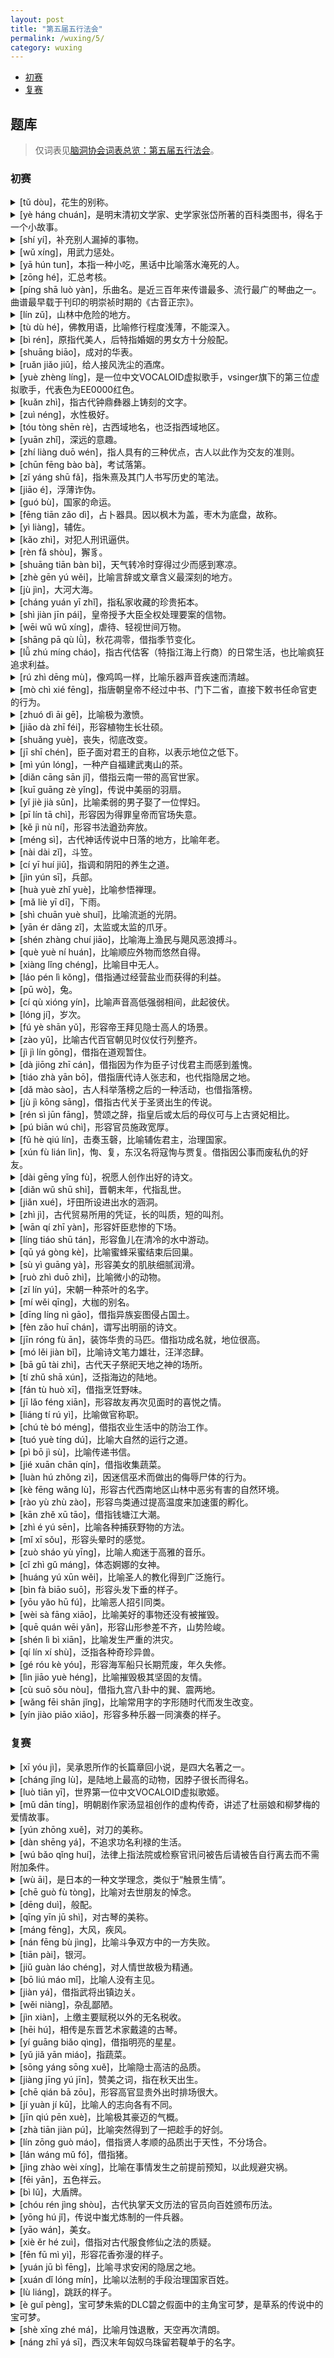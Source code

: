 ```yaml
---
layout: post
title: "第五届五行法会"
permalink: /wuxing/5/
category: wuxing
---
```


- [初赛](#初赛)
- [复赛](#复赛)

## 题库

> 仅词表见[脑洞协会词表总览：第五届五行法会](https://naodongdahui.github.io/zonglan/#五行5)。

### 初赛

<details>
  <summary>[tǔ dòu]，花生的别称。</summary>
  <strong>土豆</strong>，由 水滒 出题（难度 1 ）
</details>
<details>
  <summary>[yè háng chuán]，是明末清初文学家、史学家张岱所著的百科类图书，得名于一个小故事。</summary>
  <strong>夜航船</strong>，由 水滒 出题（难度 1.5 ）
</details>
<details>
  <summary>[shí yí]，补充别人漏掉的事物。</summary>
  <strong>拾遗</strong>，由 水滒 出题（难度 1.5 ）
</details>
<details>
  <summary>[wǔ xíng]，用武力惩处。</summary>
  <strong>武刑</strong>，由 水滒 出题（难度 1.6 ）
</details>
<details>
  <summary>[yā hún tun]，本指一种小吃，黑话中比喻落水淹死的人。</summary>
  <strong>鸭馄饨</strong>，由 水滒 出题（难度 1.8 ）
</details>
<details>
  <summary>[zōng hé]，汇总考核。</summary>
  <strong>综核</strong>，由 水滒 出题（难度 1.9 ）
</details>
<details>
  <summary>[píng shā luò yàn]，乐曲名。是近三百年来传谱最多、流行最广的琴曲之一。曲谱最早载于刊印的明崇祯时期的《古音正宗》。</summary>
  <strong>平沙落雁</strong>，由 水滒 出题（难度 2 ）
</details>
<details>
  <summary>[lín zǔ]，山林中危险的地方。</summary>
  <strong>林阻</strong>，由 水滒 出题（难度 2 ）
</details>
<details>
  <summary>[tù dù hé]，佛教用语，比喻修行程度浅薄，不能深入。</summary>
  <strong>兔渡河</strong>，由 水滒 出题（难度 2 ）
</details>
<details>
  <summary>[bì rén]，原指代美人，后特指婚姻的男女方十分般配。</summary>
  <strong>璧人</strong>，由 水滒 出题（难度 2 ）
</details>
<details>
  <summary>[shuāng biāo]，成对的华表。</summary>
  <strong>双标</strong>，由 水滒 出题（难度 2.1 ）
</details>
<details>
  <summary>[ruǎn jiǎo jiǔ]，给人接风洗尘的酒席。</summary>
  <strong>软脚酒</strong>，由 水滒 出题（难度 2.2 ）
</details>
<details>
  <summary>[yuè zhèng líng]，是一位中文VOCALOID虚拟歌手，vsinger旗下的第三位虚拟歌手，代表色为EE0000红色。</summary>
  <strong>乐正绫</strong>，由 水滒 出题（难度 2.4 ）
</details>
<details>
  <summary>[kuǎn zhì]，指古代钟鼎彝器上铸刻的文字。</summary>
  <strong>款识</strong>，由 水滒 出题（难度 2.8 ）
</details>
<details>
  <summary>[zuì néng]，水性极好。</summary>
  <strong>最能</strong>，由 水滒 出题（难度 2.8 ）
</details>
<details>
  <summary>[tóu tòng shēn rè]，古西域地名，也泛指西域地区。</summary>
  <strong>头痛身热</strong>，由 水滒 出题（难度 2.8 ）；例句：张孝祥 《念奴娇·张仲钦提刑行边》：“梯航入贡，路经头痛身热。”汉时西域有大头痛、小头痛之山，赤土、身热之阪。见《汉书·西域传上·罽宾国》。
</details>
<details>
  <summary>[yuān zhǐ]，深远的意趣。</summary>
  <strong>渊旨</strong>，由 水滒 出题（难度 2.9 ）
</details>
<details>
  <summary>[zhí liàng duō wén]，指人具有的三种优点，古人以此作为交友的准则。</summary>
  <strong>直谅多闻</strong>，由 水滒 出题（难度 3 ）
</details>
<details>
  <summary>[chūn fēng bào bà]，考试落第。</summary>
  <strong>春风报罢</strong>，由 水滒 出题（难度 3 ）
</details>
<details>
  <summary>[zǐ yánɡ shū fǎ]，指朱熹及其门人书写历史的笔法。</summary>
  <strong>紫阳书法</strong>，由 水滒 出题（难度 3 ）
</details>
<details>
  <summary>[jiāo é]，浮薄诈伪。</summary>
  <strong>浇讹</strong>，由 水滒 出题（难度 3 ）
</details>
<details>
  <summary>[guó bù]，国家的命运。</summary>
  <strong>国步</strong>，由 水滒 出题（难度 3.1 ）
</details>
<details>
  <summary>[fēng tiān zǎo dì]，占卜器具。因以枫木为盖，枣木为底盘，故称。</summary>
  <strong>枫天枣地</strong>，由 水滒 出题（难度 3.2 ）
</details>
<details>
  <summary>[yì liàng]，辅佐。</summary>
  <strong>翼亮</strong>，由 水滒 出题（难度 3.4 ）
</details>
<details>
  <summary>[kǎo zhì]，对犯人刑讯逼供。</summary>
  <strong>拷治</strong>，由 水滒 出题（难度 3.5 ）
</details>
<details>
  <summary>[rèn fǎ shòu]，獬豸。</summary>
  <strong>任法兽</strong>，由 水滒 出题（难度 3.5 ）
</details>
<details>
  <summary>[shuāng tiān bàn bì]，天气转冷时穿得过少而感到寒凉。</summary>
  <strong>霜添半臂</strong>，由 水滒 出题（难度 3.5 ）；例句：明·谢士元《小孤山阻风雪》：“山耸两肩愁栗冽，霜添半臂讶中单。”
</details>
<details>
  <summary>[zhè gēn yú wěi]，比喻言辞或文章含义最深刻的地方。</summary>
  <strong>蔗根鱼尾</strong>，由 水滒 出题（难度 3.6 ）；例句：黄景仁《左二过饮赠诗一章》：“食蔗先食根，食鱼先食尾。博趣贵引伸，趣得胡不喜。”
</details>
<details>
  <summary>[jù jìn]，大河大海。</summary>
  <strong>巨浸</strong>，由 水滒 出题（难度 3.6 ）
</details>
<details>
  <summary>[cháng yuán yī zhǐ]，指私家收藏的珍贵拓本。</summary>
  <strong>长垣一纸</strong>，由 水滒 出题（难度 3.8 ）；例句：清·张岳崧《汉延熹华山碑拓本次朱竹君先生韵为梁茝林中丞题》：“长垣一纸入王邸，如鼎峙足传无讹。”
</details>
<details>
  <summary>[shì jiàn jīn pái]，皇帝授予大臣全权处理要案的信物。</summary>
  <strong>势剑金牌</strong>，由 水滒 出题（难度 3.9 ）
</details>
<details>
  <summary>[wēi wǔ wǔ xíng]，虐待、轻视世间万物。</summary>
  <strong>威侮五行</strong>，由 水滒 出题（难度 4 ）；例句：《书·甘誓》：“有扈氏威侮五行，怠弃三正。”
</details>
<details>
  <summary>[shāng pā qù lǜ]，秋花凋零，借指季节变化。</summary>
  <strong>商葩去绿</strong>，由 水滒 出题（难度 4 ）；例句：孟郊《秋怀·其四》：“商葩将去（一作老）绿，缭绕争馀辉。”
</details>
<details>
  <summary>[lǚ zhú míng cháo]，指古代估客（特指江海上行商）的日常生活，也比喻疯狂追求利益。</summary>
  <strong>屡逐鸣潮</strong>，由 水滒 出题（难度 4 ）；例句：陈叔宝《估客乐》：“恒随鹢首舫，屡逐鸡鸣潮。”
</details>
<details>
  <summary>[rú zhì dēng mù]，像鸡鸣一样，比喻乐器声音疾速而清越。</summary>
  <strong>如雉登木</strong>，由 水滒 出题（难度 4.1 ）；例句：《管子·地员》：“凡听角如雉登木以鸣，音疾以清。”
</details>
<details>
  <summary>[mò chì xié fēng]，指唐朝皇帝不经过中书、门下二省，直接下敕书任命官吏的行为。</summary>
  <strong>墨敕斜封</strong>，由 水滒 出题（难度 4.1 ）
</details>
<details>
  <summary>[zhuó dì āi gē]，比喻极为激愤。</summary>
  <strong>斫地哀歌</strong>，由 水滒 出题（难度 4.2 ）；例句：杜甫《短歌行赠王郎司直》：“王郎酒酣拔剑斫地歌莫哀，我能拔尔抑塞磊落之奇才。”
</details>
<details>
  <summary>[jiāo dà zhī féi]，形容植物生长壮硕。</summary>
  <strong>蕉大栀肥</strong>，由 水滒 出题（难度 4.3 ）；例句：韩愈《山石》：“升堂坐阶新雨足，芭蕉叶大栀子肥。”
</details>
<details>
  <summary>[shuǎng yuè]，丧失，彻底改变。</summary>
  <strong>爽越</strong>，由 水滒 出题（难度 4.4 ）
</details>
<details>
  <summary>[jī shī chén]，臣子面对君王的自称，以表示地位之低下。</summary>
  <strong>虮虱臣</strong>，由 水滒 出题（难度 4.6 ）
</details>
<details>
  <summary>[mì yún lóng]，一种产自福建武夷山的茶。</summary>
  <strong>密云龙</strong>，由 水滒 出题（难度 4.6 ）
</details>
<details>
  <summary>[diǎn cāng sān jǐ]，借指云南一带的高官世家。</summary>
  <strong>点苍三戟</strong>，由 水滒 出题（难度 4.7 ）；例句：李慈铭《张中允端卿备兵陕安索诗为别》：“共道点苍三戟贵，棠花卿月照征輶。”
</details>
<details>
  <summary>[kuī guāng zè yǐng]，传说中美丽的羽扇。</summary>
  <strong>亏光仄影</strong>，由 水滒 出题（难度 4.8 ）；例句：王嘉《拾遗记·周》：“﹝周昭王﹞二十四年，涂修国献青凤、丹鹊，各一雌一雄。孟夏之时，凤、鹊皆脱易毛羽。聚鹊翅以为扇……扇一名‘游飘’，二名‘条翮’，三名‘亏光’，四名‘仄影’。”
</details>
<details>
  <summary>[yǐ jiè jià sǔn]，比喻柔弱的男子娶了一位悍妇。</summary>
  <strong>以芥嫁笋</strong>，由 水滒 出题（难度 4.8 ）；例句：张潮《幽梦影》：“至若以芥嫁笋，笋如有知，必受河东狮子之累矣。”
</details>
<details>
  <summary>[pī lín tā chì]，形容因为得罪皇帝而官场失意。</summary>
  <strong>批鳞塌翅</strong>，由 水滒 出题（难度 4.9 ）；例句：李梦阳《送张生还金齿二首·其二》：“批鳞书几上，塌翅首频回。”
</details>
<details>
  <summary>[kě jì nù ní]，形容书法遒劲奔放。</summary>
  <strong>渴骥怒猊</strong>，由 水滒 出题（难度 4.9 ）
</details>
<details>
  <summary>[méng sì]，古代神话传说中日落的地方，比喻年老。</summary>
  <strong>蒙汜</strong>，由 水滒 出题（难度 5 ）
</details>
<details>
  <summary>[nài dài zǐ]，斗笠。</summary>
  <strong>褦襶子</strong>，由 水滒 出题（难度 5 ）
</details>
<details>
  <summary>[cí yī huí jiǔ]，指调和阴阳的养生之道。</summary>
  <strong>雌一回九</strong>，由 水滒 出题（难度 5 ）；例句：元稹《和乐天赠吴丹》：“雌一守命门，回九填血脑。”
</details>
<details>
  <summary>[jìn yún sī]，兵部。</summary>
  <strong>缙云司</strong>，由 水滒 出题（难度 5 ）
</details>
<details>
  <summary>[huà yuè zhǐ yuè]，比喻参悟禅理。</summary>
  <strong>话月指月</strong>，由 水滒 出题（难度 5 ）；例句：南宋·释印肃《示弟子彭资深心斋居士》：“灵山话月，曹溪指月，禅可禅而成大过。”
</details>
<details>
  <summary>[mǎ liè yī dī]，下雨。</summary>
  <strong>马鬣一滴</strong>，由 水滒 出题（难度 5 ）
</details>
<details>
  <summary>[shì chuān yuè shuǐ]，比喻流逝的光阴。</summary>
  <strong>逝川阅水</strong>，由 水滒 出题（难度 5.1 ）；例句：唐·权德舆《唐故右神策护军中尉右街功德使开府仪同三司守右武卫大将军知内侍省事上柱国乐安县开国公内侍省少监致仕赠扬州大都督府孙公神道碑铭》：“逝川阅水，截道惊飙。”
</details>
<details>
  <summary>[yān ér dāng zǐ]，太监或太监的爪牙。</summary>
  <strong>阉儿珰子</strong>，由 水滒 出题（难度 5.1 ）；例句：孔尚任《桃花扇·哄丁》：“阉儿珰子，阉儿珰子，那许你拜文宣。”
</details>
<details>
  <summary>[shén zhàng chuí jiāo]，比喻海上渔民与飓风恶浪搏斗。</summary>
  <strong>神杖椎蛟</strong>，由 水滒 出题（难度 5.2 ）；例句：孙元衡《飓风歌》：“天妃神杖椎老蛟，攘臂登樯叱魔祟。”
</details>
<details>
  <summary>[què yuè ní huán]，比喻顺应外物而悠然自得。</summary>
  <strong>雀跃鲵桓</strong>，由 水滒 出题（难度 5.2 ）；例句：苏轼《和〈归去来兮辞〉》：“守静极以自作，时爵（雀）跃而鲵桓。”
</details>
<details>
  <summary>[xiàng lǐng chéng]，比喻目中无人。</summary>
  <strong>项领成</strong>，由 水滒 出题（难度 5.2 ）
</details>
<details>
  <summary>[láo pén lì kǒng]，借指通过经营盐业而获得的利益。</summary>
  <strong>牢盆利孔</strong>，由 水滒 出题（难度 5.3 ）；例句：北宋·刘弇《莆田杂诗二十首·其十九》：“家塾儒风旧，牢盆利孔偏。”
</details>
<details>
  <summary>[pū wò]，兔。</summary>
  <strong>扑握</strong>，由 水滒 出题（难度 5.3 ）
</details>
<details>
  <summary>[cí qù xióng yín]，比喻声音高低强弱相间，此起彼伏。</summary>
  <strong>雌呿雄吟</strong>，由 水滒 出题（难度 5.3 ）
</details>
<details>
  <summary>[lóng jí]，岁次。</summary>
  <strong>龙集</strong>，由 水滒 出题（难度 5.3 ）
</details>
<details>
  <summary>[fú yè shān yǔ]，形容帝王拜见隐士高人的场景。</summary>
  <strong>伏谒苫宇</strong>，由 水滒 出题（难度 5.4 ）；例句：《太平广记》卷二九七引陆用《神告录·丹丘子》：“帝之来，虽将不利于丹丘，然而道德玄远，貌若冰壶，睹其仪而心骇神耸，至则伏谒于苫宇之下。”
</details>
<details>
  <summary>[zào yǔ]，比喻古代百官朝见时仪仗行列整齐。</summary>
  <strong>簉羽</strong>，由 水滒 出题（难度 5.5 ）
</details>
<details>
  <summary>[jì jì lín gōng]，借指在道观暂住。</summary>
  <strong>寄迹琳宫</strong>，由 水滒 出题（难度 5.5 ）；例句：宋末元初·方一夔《次韵陈道士和徐星韵见寄·其一》：“寄迹琳宫绛阙边，聚星家世楚先贤。”
</details>
<details>
  <summary>[dà jiōng zhī cán]，借指因为作为臣子讨伐君主而感到羞愧。</summary>
  <strong>大坰之惭</strong>，由 水滒 出题（难度 5.5 ）
</details>
<details>
  <summary>[tiáo zhà yān bō]，借指唐代诗人张志和，也代指隐居之地。</summary>
  <strong>苕霅烟波</strong>，由 水滒 出题（难度 5.5 ）；例句：明末清初·陈子升《陶钜标行人见讯却寄陶有旧欢故调之》：“会稽何处学逃名，苕霅烟波一叶轻。”
</details>
<details>
  <summary>[dǎ mào sào]，古人科举落榜之后的一种活动，也借指落榜。</summary>
  <strong>打毷氉</strong>，由 水滒 出题（难度 5.6 ）
</details>
<details>
  <summary>[jù jì kōng sāng]，借指古代关于圣贤出生的传说。</summary>
  <strong>巨迹空桑</strong>，由 水滒 出题（难度 5.6 ）；例句：《博物志》：“后稷生乎巨迹，伊尹生乎空桑。”
</details>
<details>
  <summary>[rén sì jūn fāng]，赞颂之辞，指皇后或太后的母仪可与上古贤妃相比。</summary>
  <strong>任姒均芳</strong>，由 水滒 出题（难度 5.7 ）；例句：唐《郊庙歌辞·仪坤庙乐章》：“月灵降德，坤元授光。娥英比秀，任姒均芳。”周文王母太任与周武王母太姒的合称。
</details>
<details>
  <summary>[pú biān wú chì]，形容官员施政宽厚。</summary>
  <strong>蒲鞭无抶</strong>，由 水滒 出题（难度 5.7 ）；例句：李白《赠清漳明府侄聿》：“蒲鞭挂檐枝，示耻无扑抶。”
</details>
<details>
  <summary>[fǔ hè qiú lín]，击奏玉磬，比喻辅佐君主，治理国家。</summary>
  <strong>拊和球琳</strong>，由 水滒 出题（难度 5.8 ）；例句：元稹《桐花》：“君若事宗庙，拊以和球琳。”注：写抚、璆也对。
</details>
<details>
  <summary>[xún fù lián lìn]，恂、复，东汉名将寇恂与贾复。借指因公事而废私仇的好友。</summary>
  <strong>恂复廉蔺</strong>，由 水滒 出题（难度 6 ）；例句：李梦阳《戏作放歌寄别吴子》：“恂复共斗非庸劣，廉蔺终投万古钦。”
</details>
<details>
  <summary>[dài gēng yǐng fù]，祝愿人创作出好的诗文。</summary>
  <strong>待赓郢赋</strong>，由 水滒 出题（难度 6 ）；例句：明·浦源《送人之荆门》：“此去郢中应有赋，千秋白雪待君赓。”
</details>
<details>
  <summary>[diǎn wǔ shū shì]，晋朝末年，代指乱世。</summary>
  <strong>典午叔世</strong>，由 水滒 出题（难度 6 ）；例句：元·陈孚《野庄公与孚论汉唐以来宰相有王佐气象得四人焉命孚为诗并呈商左山参政谢敬斋尚书》：“典午叔世失纲纽，紫髯老奴垂涎久。”
</details>
<details>
  <summary>[jiǎn xué]，圩田所设进出水的涵洞。</summary>
  <strong>瀽穴</strong>，由 水滒 出题（难度 6 ）
</details>
<details>
  <summary>[zhì jì]，古代贸易所用的凭证，长的叫质，短的叫剂。</summary>
  <strong>质剂</strong>，由 水滒 出题（难度 6 ）
</details>
<details>
  <summary>[wān qí zhī yàn]，形容奸臣悲惨的下场。</summary>
  <strong>剜脐脂焰</strong>，由 水滒 出题（难度 6.1 ）；例句：元稹《董逃行》：“董逃董逃董卓逃，揩铿戈甲声劳嘈。剜剜深脐脂焰焰，人皆数叹曰……”
</details>
<details>
  <summary>[líng tiáo shū tán]，形容鱼儿在清冷的水中游动。</summary>
  <strong>泠鲦疏潭</strong>，由 水滒 出题（难度 6.1 ）；例句：鲍照《代棹歌行》：“泠泠鲦疏潭，邕邕雁循渚。”
</details>
<details>
  <summary>[qū yá gòng kè]，比喻蜜蜂采蜜结束后回巢。</summary>
  <strong>趋衙供课</strong>，由 水滒 出题（难度 6.1 ）；例句：黄庭坚《演雅》：“老鸧衔石宿水饮，稚蜂趋衙供蜜课。”
</details>
<details>
  <summary>[sù yì guāng yà]，形容美女的肌肤细腻润滑。</summary>
  <strong>素臆光砑</strong>，由 水滒 出题（难度 6.2 ）；例句：元稹《闺晚》：“素臆光如砑，明瞳艳凝溢。”
</details>
<details>
  <summary>[ruò zhì duō zhì]，比喻微小的动物。</summary>
  <strong>弱质多踬</strong>，由 水滒 出题（难度 6.2 ）；例句：骆宾王《萤火赋》：“彼翾飞之弱质，尚矫翼而淩空。何微生之多踬，独宛颈以触笼。”
</details>
<details>
  <summary>[zǐ lín yú]，宋朝一种茶叶的名字。</summary>
  <strong>紫琳腴</strong>，由 水滒 出题（难度 6.3 ）
</details>
<details>
  <summary>[mí wěi qīng]，大枷的别名。</summary>
  <strong>弥尾青</strong>，由 水滒 出题（难度 6.3 ）
</details>
<details>
  <summary>[dīng líng nì gāo]，借指异族妄图侵占国土。</summary>
  <strong>丁零睨皋</strong>，由 水滒 出题（难度 6.5 ）；例句：章太炎《祭维新六贤文》：“犷犷丁零，睨我神皋。”
</details>
<details>
  <summary>[fèn zǎo huī chán]，谓写出明丽的诗文。</summary>
  <strong>奋藻辉躔</strong>，由 水滒 出题（难度 6.5 ）；例句：黄景仁《秋兴》诗：“昔人抗遐尚，奋藻辉星躔。”
</details>
<details>
  <summary>[jīn róng fù ān]，装饰华贵的马匹。借指功成名就，地位很高。</summary>
  <strong>金狨覆鞍</strong>，由 水滒 出题（难度 6.7 ）；例句：黄庭坚《从时中乞蒲团》：“君当自致青云上，快取金狨覆马鞍。”
</details>
<details>
  <summary>[mó lěi jiàn bǐ]，比喻诗文笔力雄壮，汪洋恣肆。</summary>
  <strong>劘垒健笔</strong>，由 水滒 出题（难度 7 ）；例句：元·宋褧《送太原房淳德赴上长芦校官廿四韵》：“君从河东来，劘垒肆健笔。”
</details>
<details>
  <summary>[bā gū tài zhì]，古代天子祭祀天地之神的场所。</summary>
  <strong>八觚泰畤</strong>，由 水滒 出题（难度 7.1 ）；例句：杨万里《和周元吉左司郊祀庆成韵》：“八觚泰畤六郊天，一柱明堂再飨先。”
</details>
<details>
  <summary>[tí zhǔ shā xún]，泛指海边的陆地。</summary>
  <strong>鳀渚鲨浔</strong>，由 水滒 出题（难度 7.2 ）；例句：张融《海赋》：“凉空澄远，增汉无阴，照天容于鳀渚，镜河色于鲨浔。”
</details>
<details>
  <summary>[fán tù huò xī]，借指烹饪野味。</summary>
  <strong>燔兔臛蠵</strong>，由 水滒 出题（难度 7.3 ）；例句：北宋·刘攽《次韵和韩持国雪二十韵》：“猎野甘燔兔，登川快臛蠵。”
</details>
<details>
  <summary>[jī lǎo féng xiān]，形容故友再次见面时的喜悦之情。</summary>
  <strong>积潦逢暹</strong>，由 水滒 出题（难度 7.3 ）；例句：黄景仁《八月十四日夜偕华峰放舟城东醉归歌此》：“俗物到眼复遭呕，欲出一语牙如钳。今朝忽得旧雨至，有似积潦逢阳暹。”
</details>
<details>
  <summary>[liáng tí rú yì]，比喻做官称职。</summary>
  <strong>梁鹈濡翼</strong>，由 水滒 出题（难度 7.4 ）；例句：《诗·候人》：“维鹈在梁，不濡其翼。”马祖常《饮酒》：“诗书百年泽，濡翼岂梁鹈。”郑玄：“鹈在梁，当濡其翼，而不濡者，非其常也。以喻小人在朝，亦非其常。”
</details>
<details>
  <summary>[chú tè bó méng]，借指农业生活中的防治工作。</summary>
  <strong>除螣搏虻</strong>，由 水滒 出题（难度 7.4 ）；例句：元末明初·王逢《奉寄赵伯器参政尹时中员外五十韵》：“爱稼须除螣，怜牛贵搏虻。”注：写蟘也对。
</details>
<details>
  <summary>[tuó yuè tíng dú]，比喻大自然的运行之道。</summary>
  <strong>橐籥亭毒</strong>，由 水滒 出题（难度 7.5 ）；例句：宋濂《秋夜与子充论文退而赋诗一首因简子充并寄胡教授仲申》：“精神所至万物慑，橐籥亭毒纵复横。”
</details>
<details>
  <summary>[pì bō jì sù]，比喻传递书信。</summary>
  <strong>潎波寄素</strong>，由 水滒 出题（难度 7.5 ）；例句：何景明《津市打鱼歌》：“呼童放鲤潎波去，寄我素书向郎处。”
</details>
<details>
  <summary>[jié xuān chān qín]，借指收集蔬菜。</summary>
  <strong>袺萱襜芹</strong>，由 水滒 出题（难度 7.6 ）；例句：南宋·洪咨夔《老圃赋》：“已而凌寒采薇，迎阳刈葵，袺萱堂背，襜芹涧湄。”
</details>
<details>
  <summary>[luàn hú zhǒng zì]，因迷信巫术而做出的侮辱尸体的行为。</summary>
  <strong>乱搰冢胔</strong>，由 水滒 出题（难度 7.7 ）；例句：文廷式《谈仙诗》：“巫风遂成俗，乱抇（搰）冢中骴（胔）。”
</details>
<details>
  <summary>[kè fēng wǎng lù]，形容古代西南地区山林中恶劣有害的自然环境。</summary>
  <strong>堁风菵露</strong>，由 水滒 出题（难度 7.9 ）；例句：杨慎《雨夕梦安公石张习之觉而有述因寄》：“堁风氛甚恶（其地不时暴风，如岭南之飓风，土人名曰崛堁，风赋云：堁扬尘也），菵露毒仍防。”
</details>
<details>
  <summary>[rào yù zhù zào]，形容鸟类通过提高温度来加速蛋的孵化。</summary>
  <strong>绕礜助燥</strong>，由 水滒 出题（难度 8 ）；例句：张华《博物志》：“鹳，水鸟也。伏卵时。卵冷则不沸，取礜石周绕卵，以助燥气，故方术家以鹳巢中礜石为真物也。”
</details>
<details>
  <summary>[kān zhě xū tāo]，借指钱塘江大潮。</summary>
  <strong>龛赭胥涛</strong>，由 水滒 出题（难度 8.3 ）；例句：元·郑元祐《至正十年正月一日，与龙门僧良琦、临海陈基联句，送匡庐道士于彦成归越，兼柬萧元泰、卢益修云》：“越台瞰蓬瀛，胥涛驾龛赭。”
</details>
<details>
  <summary>[zhì é yú sēn]，比喻各种捕获野物的方法。</summary>
  <strong>雉囮鱼椮</strong>，由 水滒 出题（难度 8.4 ）；例句：文廷式《十一月六日夜眠方熟忽闻门外喧哄惊起则巷中贮垃圾之木桶高七尺许烟焰喷出几及檐矣市人坌集扑而后熄屡陷奇险慨然有怀》：“射雉或用囮，求鱼已在椮。”
</details>
<details>
  <summary>[mǐ xī sǒu]，形容头晕时的感觉。</summary>
  <strong>米淅籔</strong>，由 水滒 出题（难度 8.5 ）；例句：赵翼《天妃宫》：“身危索缘橦，头晕米淅籔。”
</details>
<details>
  <summary>[zuò sháo yù yīng]，比喻人痴迷于高雅的音乐。</summary>
  <strong>葄韶饫韺</strong>，由 水滒 出题（难度 8.6 ）；例句：姚燮《陈处士诔》：“太和充抱，葄韶饫韺。”注：写“英”也对。
</details>
<details>
  <summary>[cǐ zhì gǔ máng]，体态婀娜的女神。</summary>
  <strong>此豸古娏</strong>，由 水滒 出题（难度 8.9 ）；例句：姚燮《山塘花神庙观祭代迎送神辞》：“驰百荡，魂惺忪。嗟此豸，洵古娏。”
</details>
<details>
  <summary>[huáng yú xūn wěi]，比喻圣人的教化得到广泛施行。</summary>
  <strong>黄虞薰颹</strong>，由 水滒 出题（难度 9 ）；例句：姚燮《寂夜二章·其二》：“参得蒙庄齐物论，和薰颹矣扇黄虞。”
</details>
<details>
  <summary>[bìn fà biāo suō]，形容头发下垂的样子。</summary>
  <strong>鬓发髟髿</strong>，由 水滒 出题（难度 9 ）；例句：文同《冤妇行》：“手指尽秃瘃，鬓发仍髟髿。”
</details>
<details>
  <summary>[yōu yǎo hū fú]，比喻恶人招引同类。</summary>
  <strong>呦鷕呼鵩</strong>，由 水滒 出题（难度 9.3 ）；例句：元稹《大觜乌》：“呦鷕呼群鵩，翩翻集怪鸱。”
</details>
<details>
  <summary>[wèi sà fāng xiāo]，比喻美好的事物还没有被摧毁。</summary>
  <strong>未摋芳虈</strong>，由 水滒 出题（难度 9.5 ）；例句：宋·朱翌《送吏部张尚书帅成都一百韵》：“唯堪贯薜荔，未肯摋芳虈。”
</details>
<details>
  <summary>[quē quán wēi yǎn]，形容山形参差不齐，山势险峻。</summary>
  <strong>缺齤危隒</strong>，由 水滒 出题（难度 9.7 ）；例句：黄浚《泰山纪游四首·其一》：“天门尚寥绝，缺齿齤危隒。”
</details>
<details>
  <summary>[shén lì bì xiān]，比喻发生严重的洪灾。</summary>
  <strong>神蜧诐憸</strong>，由 水滒 出题（难度 10.1 ）；例句：清·王又旦《河决》：“乃使神蜧肆诐憸，招屏翳遂遣飞廉。”
</details>
<details>
  <summary>[qí lín xí shù]，泛指各种奇珍异兽。</summary>
  <strong>麒麟驨虪</strong>，由 水滒 出题（难度 10.7 ）；例句：明·卢柟《放招赋》：“麒麟驨虪，伏圜栅且。”
</details>
<details>
  <summary>[gé róu kè yóu]，形容海军船只长期荒废，年久失修。</summary>
  <strong>蛤糅艐庮</strong>，由 水滒 出题（难度 10.9 ）；例句：《章太炎年谱长编·卷五》：“百舻湫久，苔蛤胶糅，艐沙则庮。”
</details>
<details>
  <summary>[lìn jiāo yuè héng]，比喻摧毁极其坚固的友情。</summary>
  <strong>甐胶抈衡</strong>，由 水滒 出题（难度 11 ）；例句：清·王昙《绣野园秋日联句二百韵》：“胶坚岂易甐，衡固抑难抈。”
</details>
<details>
  <summary>[cù suō sǒu nòu]，借指九宫八卦中的巽、震两地。</summary>
  <strong>蹴缩櫢檽</strong>，由 水滒 出题（难度 11.2 ）；例句：黄香《九宫赋》：“即蹴缩以櫢檽，坎烻援以渞炀。”
</details>
<details>
  <summary>[wǎng fēi shān jǐng]，比喻常用字的字形随时代而发生改变。</summary>
  <strong>网非彡景</strong>，由 水滒 出题（难度 13 ）；例句：洪亮吉《开成石经联句》：“有口初嫌士，三田竟易晶。网非秦忌改，彡景葛书并。”注：这四句分别指：𡭊（对）左下本从口，汉文帝改为對；曡（叠）字本从三日，王莽改为从三田；秦朝用上网下非的罪（原意是渔网）字替代辠字；影本作景，葛洪《字苑》始加彡。
</details>
<details>
  <summary>[yín jiào piāo xiāo]，形容多种乐器一同演奏的样子。</summary>
  <strong>沂嘂剽毊</strong>，由 水滒 出题（难度 14.4 ）；例句：宋濂《东湖先生方君招魂辞》：“沂嘂剽毊，发繁声些。”
</details>

### 复赛

<details>
  <summary>[xī yóu jì]，吴承恩所作的长篇章回小说，是四大名著之一。</summary>
  <strong>西游记</strong>，由 水滒 出题（难度 1.06 ）
</details>
<details>
  <summary>[cháng jǐng lù]，是陆地上最高的动物，因脖子很长而得名。</summary>
  <strong>长颈鹿</strong>，由 水滒 出题（难度 1.35 ）
</details>
<details>
  <summary>[luò tiān yī]，世界第一位中文VOCALOID虚拟歌姬。</summary>
  <strong>洛天依</strong>，由 水滒 出题（难度 1.62 ）
</details>
<details>
  <summary>[mǔ dān tíng]，明朝剧作家汤显祖创作的虚构传奇，讲述了杜丽娘和柳梦梅的爱情故事。</summary>
  <strong>牡丹亭</strong>，由 水滒 出题（难度 1.7 ）
</details>
<details>
  <summary>[yún zhōng xuě]，对刀的美称。</summary>
  <strong>云中雪</strong>，由 水滒 出题（难度 1.82 ）
</details>
<details>
  <summary>[dàn shēng yá]，不追求功名利禄的生活。</summary>
  <strong>淡生涯</strong>，由 水滒 出题（难度 2 ）
</details>
<details>
  <summary>[wú bǎo qǐng huí]，法律上指法院或检察官讯问被告后请被告自行离去而不需附加条件。</summary>
  <strong>无保请回</strong>，由 水滒 出题（难度 2.13 ）
</details>
<details>
  <summary>[wù āi]，是日本的一种文学理念，类似于“触景生情”。</summary>
  <strong>物哀</strong>，由 水滒 出题（难度 2.53 ）
</details>
<details>
  <summary>[chē guò fù tòng]，比喻对去世朋友的悼念。</summary>
  <strong>车过腹痛</strong>，由 水滒 出题（难度 2.6 ）
</details>
<details>
  <summary>[dēng duì]，般配。</summary>
  <strong>登对</strong>，由 水滒 出题（难度 2.84 ）
</details>
<details>
  <summary>[qīng yīn jū shì]，对古琴的美称。</summary>
  <strong>清音居士</strong>，由 水滒 出题（难度 2.88 ）
</details>
<details>
  <summary>[máng fēng]，大风，疾风。</summary>
  <strong>盲风</strong>，由 水滒 出题（难度 3.9 ）
</details>
<details>
  <summary>[nán fēng bù jìng]，比喻斗争双方中的一方失败。</summary>
  <strong>南风不竞</strong>，由 水滒 出题（难度 4.11 ）
</details>
<details>
  <summary>[tiān pài]，银河。</summary>
  <strong>天派</strong>，由 水滒 出题（难度 4.16 ）；例句：张耒《出长夏门》：“清伊泻其间，银汉曳天派。”
</details>
<details>
  <summary>[jiǔ guàn láo chéng]，对人情世故极为精通。</summary>
  <strong>久惯牢成</strong>，由 水滒 出题（难度 4.27 ）
</details>
<details>
  <summary>[bō liú máo mǐ]，比喻人没有主见。</summary>
  <strong>波流茅靡</strong>，由 水滒 出题（难度 4.27 ）
</details>
<details>
  <summary>[jiàn yá]，借指武将出镇边关。</summary>
  <strong>建牙</strong>，由 水滒 出题（难度 4.38 ）
</details>
<details>
  <summary>[wěi niàng]，杂乱鄙陋。</summary>
  <strong>猥酿</strong>，由 水滒 出题（难度 4.4 ）
</details>
<details>
  <summary>[jìn xiàn]，上缴主要赋税以外的无名税收。</summary>
  <strong>进羡</strong>，由 水滒 出题（难度 4.5 ）
</details>
<details>
  <summary>[hēi hú]，相传是东晋艺术家戴逵的古琴。</summary>
  <strong>黑鹄</strong>，由 水滒 出题（难度 4.6 ）
</details>
<details>
  <summary>[yí guāng biǎo qìng]，借指明亮的星星。</summary>
  <strong>遗光表庆</strong>，由 水滒 出题（难度 4.6 ）；例句：唐·郤昂《老人星赋》：“且遗光以表庆，亦应祉而纯锡。”
</details>
<details>
  <summary>[yǔ jiǎ yān miáo]，指蔬菜。</summary>
  <strong>雨甲烟苗</strong>，由 水滒 出题（难度 4.6 ）；例句：黄庭坚《陈说道约日送菜把》：“南山畴昔从诸父，雨甲烟苗手自锄。”
</details>
<details>
  <summary>[sōng yáng sōng xuě]，比喻隐士高洁的品质。</summary>
  <strong>嵩阳松雪</strong>，由 水滒 出题（难度 4.67 ）；例句：李商隐《七月二十九日崇让宅宴作》：“岂到白头长只尔，嵩阳松雪有心期。”
</details>
<details>
  <summary>[jiàng jīng yú jīn]，赞美之词，指在秋天出生。</summary>
  <strong>降精于金</strong>，由 水滒 出题（难度 4.71 ）；例句：杜甫《雕赋》：“夫其降精于金，立骨如铁。目通于脑，筋入于节。”
</details>
<details>
  <summary>[chē qián bā zōu]，形容高官显贵外出时排场很大。</summary>
  <strong>车前八驺</strong>，由 水滒 出题（难度 4.74 ）
</details>
<details>
  <summary>[jí yuàn jí kū]，比喻人的志向各有不同。</summary>
  <strong>集苑集枯</strong>，由 水滒 出题（难度 4.77 ）
</details>
<details>
  <summary>[jīn qiú pēn xuè]，比喻极其豪迈的气概。</summary>
  <strong>金裘喷血</strong>，由 水滒 出题（难度 4.84 ）；例句：谭嗣同《似曾诗·其二》：“金裘喷血和天斗，云竹闻歌匝地哀。”
</details>
<details>
  <summary>[zhà tiān jiàn pú]，比喻突然得到了一把趁手的好剑。</summary>
  <strong>乍添健仆</strong>，由 水滒 出题（难度 4.93 ）；例句：司空图《退栖》：“得剑乍如添健仆，亡书久似忆良朋。”
</details>
<details>
  <summary>[lín zōng guò máo]，借指贤人孝顺的品质出于天性，不分场合。</summary>
  <strong>林宗过茅</strong>，由 水滒 出题（难度 5.05 ）
</details>
<details>
  <summary>[lán wáng mǔ fó]，借指猪。</summary>
  <strong>兰王母佛</strong>，由 水滒 出题（难度 5.07 ）；例句：赵翼《皇古猪》：“袁淑曾册大兰王，坡公亦志猪母佛。”
</details>
<details>
  <summary>[jìng zhào wèi xíng]，比喻在事情发生之前提前预知，以此规避灾祸。</summary>
  <strong>镜兆未形</strong>，由 水滒 出题（难度 5.15 ）；例句：南朝宋·傅亮《感物赋》：“照安危于心术，镜纤兆于未形。”
</details>
<details>
  <summary>[fēi yān]，五色祥云。</summary>
  <strong>非烟</strong>，由 水滒 出题（难度 5.21 ）；例句：《史记·天官书》：“若烟非烟，若云非云，郁郁纷纷，萧索轮囷，是谓卿云。卿云，喜气也。”
</details>
<details>
  <summary>[bì lǔ]，大盾牌。</summary>
  <strong>蔽橹</strong>，由 水滒 出题（难度 5.31 ）
</details>
<details>
  <summary>[chóu rén jìng shòu]，古代执掌天文历法的官员向百姓颁布历法。</summary>
  <strong>畴人敬授</strong>，由 水滒 出题（难度 5.4 ）；例句：唐·李宗和《平权衡赋》：“当其元鸟司分，畴人敬授。”
</details>
<details>
  <summary>[yōng hú jǐ]，传说中蚩尤炼制的一件兵器。</summary>
  <strong>雍狐戟</strong>，由 水滒 出题（难度 5.44 ）
</details>
<details>
  <summary>[yāo wán]，美女。</summary>
  <strong>妖玩</strong>，由 水滒 出题（难度 5.49 ）
</details>
<details>
  <summary>[xiè ěr hé zuì]，借指对古代服食修仙之法的质疑。</summary>
  <strong>屑饵何罪</strong>，由 水滒 出题（难度 5.6 ）；例句：王炎《石菖蒲赋》：“彭聃最寿，终亦逝兮。乔松飞升，今安在兮？屑而饵之，蒲何罪兮？”
</details>
<details>
  <summary>[fēn fū mì yì]，形容花香弥漫的样子。</summary>
  <strong>芬敷谧溢</strong>，由 水滒 出题（难度 5.69 ）；例句：张九龄《荔枝赋》：“尔其勾芒在辰，凯风入律。肇气含滋，芬敷谧溢。”
</details>
<details>
  <summary>[yuán jū bì fēng]，比喻寻求安闲的隐居之地。</summary>
  <strong>爰居避风</strong>，由 水滒 出题（难度 5.72 ）；例句：庾信《小园赋》：“况乃黄鹤戒露，非有意于轮轩；爰居避风，本无情于钟鼓。”
</details>
<details>
  <summary>[xuán dǐ lóng mín]，比喻以法制的手段治理国家百姓。</summary>
  <strong>悬砥砻民</strong>，由 水滒 出题（难度 5.89 ）；例句：刘禹锡《砥石赋》：“法以砥焉，化愚为智。……五百馀年，唐风始振。悬此大砥，以砻兆民。”
</details>
<details>
  <summary>[lù liáng]，跳跃的样子。</summary>
  <strong>陆梁</strong>，由 水滒 出题（难度 6.4 ）
</details>
<details>
  <summary>[è guǐ pèng]，宝可梦朱紫的DLC碧之假面中的主角宝可梦，是草系的传说中的宝可梦。</summary>
  <strong>厄诡椪</strong>，由 水滒 出题（难度 6.51 ）
</details>
<details>
  <summary>[shè xīng zhé má]，比喻月蚀退散，天空再次清朗。</summary>
  <strong>赦星磔蟆</strong>，由 水滒 出题（难度 6.94 ）；例句：卢仝《月蚀诗》：“众星尽原赦,一蟆独诛磔。”
</details>
<details>
  <summary>[náng zhī yá sī]，西汉末年匈奴乌珠留若鞮单于的名字。</summary>
  <strong>囊知牙斯</strong>，由 水滒 出题（难度 7.21 ）
</details>

